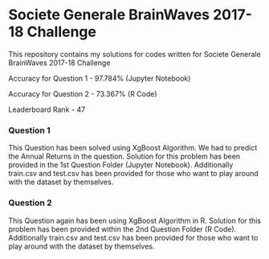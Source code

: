 # Societe Generale BrainWaves 2017-18 Challenge
This repository contains my solutions for codes written for Societe Generale BrainWaves 2017-18 Challenge

Accuracy for Question 1 - 97.784% (Jupyter Notebook)

Accuracy for Question 2 - 73.367% (R Code)

Leaderboard Rank - 47

### Question 1 
This Question has been solved using XgBoost Algorithm. We had to predict the Annual Returns in the question. Solution for this problem has been provided in the 1st Question Folder (Jupyter Notebook). 
Additionally train.csv and test.csv has been provided for those who want to play around with the dataset by themselves.

### Question 2
This Question again has been using XgBoost Algorithm in R. Solution for this problem has been provided within the 2nd Question Folder (R Code).
Additionally train.csv and test.csv has been provided for those who want to play around with the dataset by themselves.
